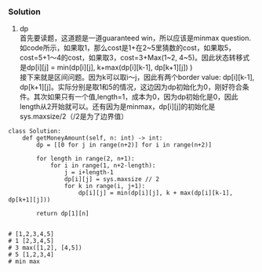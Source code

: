 ### Solution
1. dp <br />
首先要读题，这道题是一道guaranteed win，所以应该是minmax question. 如code所示，如果取1，那么cost是1+在2~5里猜数的cost，如果取5，cost=5+1～4的cost，如果取3，cost=3+Max(1~2, 4~5)。因此状态转移式是dp[i][j] = min(dp[i][j], k+max(dp[i][k-1], dp[k+1][j]) )<br/>
接下来就是区间问题。因为k可以取i～j，因此有两个border value: dp[i][k-1], dp[k+1][j]。实际分别是取1和5的情况，这边因为dp初始化为0，刚好符合条件。其次如果只有一个值,length=1，成本为0，因为dp初始化是0，因此length从2开始就可以。还有因为是minmax，dp[i][j]的初始化是sys.maxsize/2（/2是为了边界值）
```
class Solution:
    def getMoneyAmount(self, n: int) -> int:
        dp = [[0 for j in range(n+2)] for i in range(n+2)]
        
        for length in range(2, n+1):
            for i in range(1, n+2-length):
                j = i+length-1
                dp[i][j] = sys.maxsize // 2
                for k in range(i, j+1):
                    dp[i][j] = min(dp[i][j], k + max(dp[i][k-1], dp[k+1][j]))
                    
        return dp[1][n]
        

# [1,2,3,4,5]
# 1 [2,3,4,5]
# 3 max([1,2], [4,5])
# 5 [1,2,3,4]
# min max
```